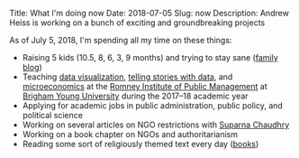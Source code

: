 Title: What I'm doing now
Date: 2018-07-05
Slug: now
Description: Andrew Heiss is working on a bunch of exciting and groundbreaking projects

As of July 5, 2018, I'm spending all my time on these things:

* Raising 5 kids (10.5, 8, 6, 3, 9 months) and trying to stay sane ([family blog](http://www.heissatopia.com/))
* Teaching [data visualization](https://datavizf17.classes.andrewheiss.com/), [telling stories with data](https://storiesf17.classes.andrewheiss.com/), and [microeconomics](https://econw18.classes.andrewheiss.com/) at the [Romney Institute of Public Management](https://marriottschool.byu.edu/mpa/) at [Brigham Young University](https://home.byu.edu/home/) during the 2017–18 academic year
* Applying for academic jobs in public administration, public policy, and political science
* Working on several articles on NGO restrictions with [Suparna Chaudhry](http://www.suparnachaudhry.com/)
* Working on a book chapter on NGO&#8288;s and authoritarianism
* Reading some sort of religiously themed text every day ([books](https://www.goodreads.com/review/list/2733632-andrew-heiss?shelf=religious))
